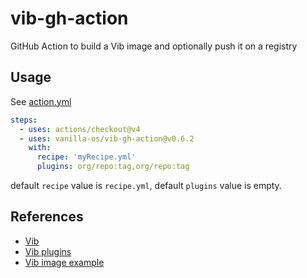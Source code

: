 # vib-gh-action

GitHub Action to build a Vib image and optionally push it on a registry

## Usage

See [action.yml](action.yml)

```yaml
steps:
  - uses: actions/checkout@v4
  - uses: vanilla-os/vib-gh-action@v0.6.2
    with:
      recipe: 'myRecipe.yml'
      plugins: org/repo:tag,org/repo:tag
```

default `recipe` value is `recipe.yml`, default `plugins` value is empty.

## References

- [Vib](https://github.com/Vanilla-OS/Vib)
- [Vib plugins](https://github.com/Vanilla-OS/vib-plugin)
- [Vib image example](https://github.com/Vanilla-OS/desktop-image)
